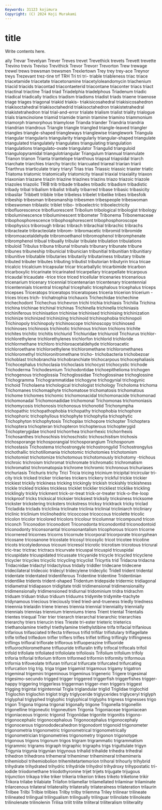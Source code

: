 ```yaml
---
Keywords: 31123 kojimura
Copyright: (C) 2024 Koji Murakami
---
```


# title

Write contents here.



ally Trevar Trevelyan Trever Treves trevet
Trevethick trevets Trevett trevette Trevino trevis Treviso Trevithick Trevor Trevorr
Trevorton Trew trewage trewel trews trewsman trewsmen Trexlertown Trey trey
trey-ace Treynor treys Trezevant trez-tine trf TRH Tri tri tri-
triable triableness triac triace triacetamide triacetate triacetonamine triacetyloleandomycin triachenium triacid
triacids triacontad triacontaeterid triacontane triaconter triacs triact triactinal triactine Triad
triad Triadelphia triadelphous Triadenum triadic triadical triadically triadics triadism triadisms
triadist triads triaene triaenose triage triages triagonal triakid triakis- triakisicosahedral
triakisicosahedron triakisoctahedral triakisoctahedrid triakisoctahedron triakistetrahedral triakistetrahedron trial trial-and-error trialate trialism
trialist triality trialogue trials triamcinolone triamid triamide triamin triamine triamino
triammonium triamorph triamorphous triamylose Trianda triander Triandria triandria triandrian triandrous
Triangle triangle triangled triangle-leaved triangler triangles triangle-shaped triangleways trianglewise trianglework
Triangula triangular triangularis triangularity triangularly triangular-shaped triangulate triangulated triangulately triangulates
triangulating triangulation triangulations triangulato-ovate triangulator Triangulid trianguloid triangulopyramidal triangulotriangular Triangulum
triannual triannulate Trianon trianon Trianta triantelope trianthous triapsal triapsidal triarch
triarchate triarchies triarchy triarctic triarcuated triareal triarian triarii Triarthrus triarticulate
triary triaryl Trias trias Triassic triassic triaster triatic Triatoma triatomic
triatomically triatomicity triaxal triaxial triaxiality triaxon triaxonian triazane triazin triazine
triazines triazins triazo triazoic triazole triazoles triazolic TRIB trib tribade
tribades tribadic tribadism tribadistic tribady tribal tribalism tribalist tribally tribarred
tribase tribasic tribasicity tribasilar Tribbett tribble tribe tribeless tribelet tribelike
tribes tribesfolk tribeship tribesman tribesmanship tribesmen tribespeople tribeswoman tribeswomen triblastic
triblet tribo- triboelectric triboelectricity tribofluorescence tribofluorescent Tribolium tribological tribologist tribology
triboluminescence triboluminescent tribometer Tribonema Tribonemaceae tribophosphorescence tribophosphorescent tribophosphoroscope tribophysics triborough
tribrac tribrach tribrachial tribrachic tribrachs tribracteate tribracteolate tribrom- tribromacetic tribromid
tribromide tribromoacetaldehyde tribromoethanol tribromophenol tribromphenate tribromphenol tribual tribually tribular tribulate
tribulation tribulations tribuloid Tribulus tribuna tribunal tribunals tribunary tribunate tribune
tribunes tribuneship tribunicial tribunician tribunitial tribunitian tribunitiary tribunitive tributable tributaries
tributarily tributariness tributary tribute tributed tributer tributes tributing tributist tributorian
tributyrin trica tricae tricalcic tricalcium tricapsular tricar tricarballylic tricarbimide tricarbon
tricarboxylic tricarinate tricarinated tricarpellary tricarpellate tricarpous tricaudal tricaudate -trice trice
triced tricellular tricenaries tricenarious tricenarium tricenary tricennial tricentenarian tricentenary tricentennial
tricentennials tricentral tricephal tricephalic tricephalous tricephalus triceps tricepses Triceratops triceratops
triceratopses triceria tricerion tricerium -trices trices trich- trichatrophia trichauxis Trichechidae
trichechine trichechodont Trichechus trichevron trichi trichia trichiasis Trichilia Trichina trichina
trichinae trichinal trichinas Trichinella trichinella trichiniasis trichiniferous trichinisation trichinise trichinised
trichinising trichinization trichinize trichinized trichinizing trichinoid trichinophobia trichinopoli Trichinopoly trichinopoly
trichinoscope trichinoscopy trichinosed trichinoses trichinosis trichinotic trichinous trichion trichions trichite
trichites trichitic trichitis trichiurid Trichiuridae trichiuroid Trichiurus trichlor- trichlorethylene trichlorethylenes
trichlorfon trichlorid trichloride trichlormethane trichloro trichloroacetaldehyde trichloroacetic trichloroethane trichloroethylene trichloromethane
trichloromethanes trichloromethyl trichloronitromethane tricho- trichobacteria trichobezoar trichoblast trichobranchia trichobranchiate trichocarpous
trichocephaliasis Trichocephalus trichoclasia trichoclasis trichocyst trichocystic trichode Trichoderma Trichodesmium Trichodontidae
trichoepithelioma trichogen trichogenous trichoglossia Trichoglossidae Trichoglossinae trichoglossine Trichogramma Trichogrammatidae trichogyne
trichogynial trichogynic trichoid Tricholaena trichological trichologist trichology Tricholoma trichoma Trichomanes
trichomaphyte trichomatose trichomatosis trichomatous trichome trichomes trichomic trichomonacidal trichomonacide trichomonad
trichomonadal Trichomonadidae trichomonal Trichomonas trichomoniasis trichomycosis trichonosis trichonosus trichonotid Trichonympha
trichopathic trichopathophobia trichopathy trichophobia trichophore trichophoric trichophyllous trichophyte trichophytia trichophytic
Trichophyton trichophytosis Trichoplax trichopore trichopter Trichoptera trichoptera trichopteran trichopteron trichopterous
trichopterygid Trichopterygidae trichord trichorrhea trichorrhexic trichorrhexis Trichosanthes trichoschisis trichoschistic trichoschistism
trichosis trichosporange trichosporangial trichosporangium Trichosporum trichostasis Trichostema trichostrongyle trichostrongylid Trichostrongylus
trichothallic trichotillomania trichotomic trichotomies trichotomism trichotomist trichotomize trichotomous trichotomously trichotomy
-trichous trichroic trichroism trichromat trichromate trichromatic trichromatism trichromatist trichromatopsia trichrome
trichromic trichronous trichuriases trichuriasis Trichuris trichy Trici Tricia tricing tricinium
tricipital tricircular tri-city trick tricked tricker trickeries trickers trickery trickful
trickie trickier trickiest trickily trickiness tricking trickingly trickish trickishly trickishness
trickle trickled trickles trickless tricklet tricklier trickliest tricklike trickling tricklingly
trickly trickment trick-or-treat trick-or-treater trick-o-the-loop trickproof tricks tricksical tricksier tricksiest
tricksily tricksiness tricksome trickster trickstering tricksters trickstress tricksy tricktrack tricky
triclad Tricladida triclads triclclinia triclinate triclinia triclinial tricliniarch tricliniary triclinic
triclinium triclinohedric tricoccose tricoccous tricolette tricolic tricolon tricolor tricolored tricolors
tricolour tricolumnar tricompound tricon triconch Triconodon triconodont Triconodonta triconodontid triconodontoid
triconodonty triconsonantal triconsonantalism tricophorous tricorn tricorne tricornered tricornes tricorns tricornute
tricorporal tricorporate tricoryphean tricosane tricosanone tricostate tricosyl tricosylic tricot tricotee
tricotine tricots tricotyledonous tricouni tricresol tricrotic tricrotism tricrotous tricrural tric-trac
trictrac trictracs tricurvate tricuspal tricuspid tricuspidal tricuspidate tricuspidated tricussate tricyanide
tricycle tricycled tricyclene tricycler tricycles tricyclic tricycling tricyclist Tricyrtis trid
Tridacna tridacna Tridacnidae tridactyl tridactylous tridaily triddler tridecane tridecene tridecilateral
tridecoic tridecyl tridecylene tridecylic Tridell trident tridental tridentate tridentated tridentiferous
Tridentine tridentine Tridentinian tridentlike tridents trident-shaped Tridentum tridepside tridermic tridiagonal
tridiametral tridiapason tridigitate tridii tridimensional tridimensionality tridimensionally tridimensioned tridiurnal tridominium
tridra tridrachm triduam triduan triduo triduum triduums tridymite tridymite-trachyte tridynamous
triecious trieciously tried tried-and-trueness triedly triedness trieennia trielaidin triene trienes
triennia triennial trienniality triennially triennials triennias triennium trienniums triens Trient
triental Trientalis trientes triequal Trier trier trierarch trierarchal trierarchic trierarchies
trierarchy triers trierucin tries Trieste tri-ester trieteric trieterics triethanolamine triethyl
triethylamine triethylstibine trifa trifacial trifanious trifarious trifasciated trifecta triferous trifid
trifilar trifistulary triflagellate trifle trifled trifledom trifler triflers trifles triflet
trifling triflingly triflingness triflings trifloral triflorate triflorous trifluoperazine trifluoride trifluorochloromethane
trifluouride trifluralin trifly trifocal trifocals trifoil trifold trifoliate trifoliated trifoliolate
trifoliosis Trifolium trifolium trifoly triforia triforial triforium triform triformed triformin
triformity triformous trifornia trifoveolate trifuran trifurcal trifurcate trifurcated trifurcating trifurcation
trig trig. triga trigae trigamist trigamous trigamy trigatron trigeminal trigemini
trigeminous trigeminus trigeneric Trigere trigesimal trigesimo-secundo trigged trigger triggered triggerfish
triggerfishes trigger-happy triggering triggerless triggerman trigger-men triggers triggest trigging trigintal
trigintennial Trigla triglandular triglid Triglidae triglochid Triglochin triglochin triglot trigly
triglyceride triglycerides triglyceryl triglyph triglyphal triglyphed triglyphic triglyphical triglyphs trigness
trignesses trigo trigon Trigona trigona trigonal trigonally trigone Trigonella trigonellin
trigonelline trigoneutic trigoneutism Trigonia Trigoniaceae trigoniacean trigoniaceous trigonic trigonid Trigoniidae
trigonite trigonitis trigono- trigonocephalic trigonocephalous Trigonocephalus trigonocephaly trigonocerous trigonododecahedron trigonodont
trigonoid trigonometer trigonometria trigonometric trigonometrical trigonometrically trigonometrician trigonometries trigonometry trigonon
trigonotype trigonous trigons trigonum trigos trigram trigrammatic trigrammatism trigrammic trigrams
trigraph trigraphic trigraphs trigs triguttulate trigyn Trigynia trigynia trigynian trigynous
trihalid trihalide trihedra trihedral trihedron trihedrons trihemeral trihemimer trihemimeral trihemimeris
trihemiobol trihemiobolion trihemitetartemorion trihoral trihourly trihybrid trihydrate trihydrated trihydric trihydride
trihydrol trihydroxy trihypostatic tri-iodide triiodomethane triiodothyronine trijet trijets trijugate trijugous
trijunction trikaya trike triker trikeria trikerion trikes triketo triketone trikir
Trikora trilabe trilabiate Trilafon trilamellar trilamellated trilaminar trilaminate trilarcenous trilateral
trilaterality trilaterally trilateralness trilateration trilaurin Trilbee Trilbi Trilbie trilbies Trilby
trilby trilemma Triley trilinear trilineate trilineated trilingual trilingualism trilingually trilinguar
trilinolate trilinoleate trilinolenate trilinolenin Trilisa trilit trilite triliteral triliteralism triliterality
